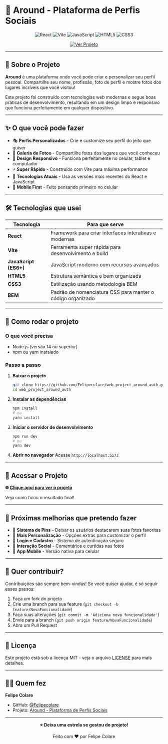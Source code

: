 # 🌟 Around - Plataforma de Perfis Sociais

<div align="center">

![React](https://img.shields.io/badge/React-20232A?style=for-the-badge&logo=react&logoColor=61DAFB)
![Vite](https://img.shields.io/badge/Vite-646CFF?style=for-the-badge&logo=vite&logoColor=white)
![JavaScript](https://img.shields.io/badge/JavaScript-F7DF1E?style=for-the-badge&logo=javascript&logoColor=black)
![HTML5](https://img.shields.io/badge/HTML5-E34F26?style=for-the-badge&logo=html5&logoColor=white)
![CSS3](https://img.shields.io/badge/CSS3-1572B6?style=for-the-badge&logo=css3&logoColor=white)

[![Ver Projeto](https://img.shields.io/badge/Ver%20Projeto-Acessar%20Aqui-00C851?style=for-the-badge)](https://github.com/Felipecolare/web_project_around_auth/tree/main)

</div>

---

## 📖 Sobre o Projeto

**Around** é uma plataforma onde você pode criar e personalizar seu perfil pessoal. Compartilhe seu nome, profissão, foto de perfil e mostre fotos dos lugares incríveis que você visitou!

Este projeto foi construído com tecnologias web modernas e segue boas práticas de desenvolvimento, resultando em um design limpo e responsivo que funciona perfeitamente em qualquer dispositivo.

---

## ✨ O que você pode fazer

- 🎭 **Perfis Personalizados** - Crie e customize seu perfil do jeito que quiser
- 📸 **Galeria de Fotos** - Compartilhe fotos dos lugares que você conheceu
- 🎨 **Design Responsivo** - Funciona perfeitamente no celular, tablet e computador
- ⚡ **Super Rápido** - Construído com Vite para máxima performance
- 🔧 **Tecnologias Atuais** - Usa as versões mais recentes do React e JavaScript
- 📱 **Mobile First** - Feito pensando primeiro no celular

---

## 🛠️ Tecnologias que usei

| Tecnologia | Para que serve |
|------------|----------------|
| **React** | Framework para criar interfaces interativas e modernas |
| **Vite** | Ferramenta super rápida para desenvolvimento e build |
| **JavaScript (ES6+)** | JavaScript moderno com recursos avançados |
| **HTML5** | Estrutura semântica e bem organizada |
| **CSS3** | Estilização usando metodologia BEM |
| **BEM** | Padrão de nomenclatura CSS para manter o código organizado |

---

## 🚀 Como rodar o projeto

### O que você precisa
- Node.js (versão 14 ou superior)
- npm ou yarn instalado

### Passo a passo

1. **Baixar o projeto**
   ```bash
   git clone https://github.com/Felipecolare/web_project_around_auth.git
   cd web_project_around_auth
   ```

2. **Instalar as dependências**
   ```bash
   npm install
   # ou
   yarn install
   ```

3. **Iniciar o servidor de desenvolvimento**
   ```bash
   npm run dev
   # ou
   yarn dev
   ```

4. **Abrir no navegador**
   Acesse `http://localhost:5173`

---

## 📱 Acessar o Projeto

**🌐 [Clique aqui para ver o projeto](https://github.com/Felipecolare/web_project_around_auth/tree/main)**

Veja como ficou o resultado final!

---

## 🎯 Próximas melhorias que pretendo fazer

- 📌 **Sistema de Pins** - Deixar os usuários destacarem suas fotos favoritas
- 🎨 **Mais Personalização** - Opções extras para customizar o perfil
- 🔐 **Login e Cadastro** - Sistema de autenticação seguro
- 💬 **Interação Social** - Comentários e curtidas nas fotos
- 📱 **App Mobile** - Versão nativa para celular

---

## 🤝 Quer contribuir?

Contribuições são sempre bem-vindas! Se você quiser ajudar, é só seguir esses passos:

1. Faça um fork do projeto
2. Crie uma branch para sua feature (`git checkout -b feature/NovaFuncionalidade`)
3. Faça suas alterações (`git commit -m 'Adiciona nova funcionalidade'`)
4. Envie para a branch (`git push origin feature/NovaFuncionalidade`)
5. Abra um Pull Request

---

## 📄 Licença

Este projeto está sob a licença MIT - veja o arquivo [LICENSE](LICENSE) para mais detalhes.

---

## 👨‍💻 Quem fez

**Felipe Colare**
- GitHub: [@Felipecolare](https://github.com/Felipecolare)
- Projeto: [Around - Plataforma de Perfis Sociais](https://github.com/Felipecolare/web_project_around_auth)

---

<div align="center">

**⭐ Deixa uma estrela se gostou do projeto!**

Feito com ❤️ por Felipe Colare

</div>
